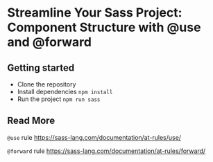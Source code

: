# Streamline Your Sass Project: Component Structure with @use and @forward

## Getting started
- Clone the repository
- Install dependencies `npm install`
- Run the project `npm run sass`

## Read More

`@use` rule
https://sass-lang.com/documentation/at-rules/use/

`@forward` rule 
https://sass-lang.com/documentation/at-rules/forward/